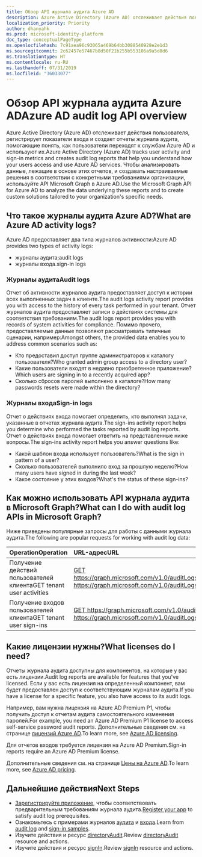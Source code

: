 ```yaml
---
title: Обзор API журнала аудита Azure AD
description: Azure Active Directory (Azure AD) отслеживает действия пользователя, регистрирует показатели входа и создает отчеты журнала аудита, помогающие понять, как пользователи переходят к службам Azure AD и используют их.
localization_priority: Priority
author: dhanyahk
ms.prod: microsoft-identity-platform
doc_type: conceptualPageType
ms.openlocfilehash: 7c91aea96c93065a469b64bb3088540928e2e1d3
ms.sourcegitcommit: 2c62457e57467b8d50f21b255b553106a9a5d8d6
ms.translationtype: HT
ms.contentlocale: ru-RU
ms.lasthandoff: 07/31/2019
ms.locfileid: "36033077"
---
```

# <a name="azure-ad-audit-log-api-overview"></a><span data-ttu-id="eb839-103">Обзор API журнала аудита Azure AD</span><span class="sxs-lookup"><span data-stu-id="eb839-103">Azure AD audit log API overview</span></span>

<span data-ttu-id="eb839-104">Azure Active Directory (Azure AD) отслеживает действия пользователя, регистрирует показатели входа и создает отчеты журнала аудита, помогающие понять, как пользователи переходят к службам Azure AD и используют их.</span><span class="sxs-lookup"><span data-stu-id="eb839-104">Azure Active Directory (Azure AD) tracks user activity and sign-in metrics and creates audit log reports that help you understand how your users access and use Azure AD services.</span></span> <span data-ttu-id="eb839-105">Чтобы анализировать данные, лежащие в основе этих отчетов, и создавать настраиваемые решения в соответствии с конкретными требованиями организации, используйте API Microsoft Graph в Azure AD.</span><span class="sxs-lookup"><span data-stu-id="eb839-105">Use the Microsoft Graph API for Azure AD to analyze the data underlying these reports and to create custom solutions tailored to your organization's specific needs.</span></span>

## <a name="what-are-azure-ad-activity-logs"></a><span data-ttu-id="eb839-106">Что такое журналы аудита Azure AD?</span><span class="sxs-lookup"><span data-stu-id="eb839-106">What are Azure AD activity logs?</span></span>

<span data-ttu-id="eb839-107">Azure AD предоставляет два типа журналов активности:</span><span class="sxs-lookup"><span data-stu-id="eb839-107">Azure AD provides two types of activity logs:</span></span>

- <span data-ttu-id="eb839-108">журналы аудита;</span><span class="sxs-lookup"><span data-stu-id="eb839-108">audit logs</span></span>
- <span data-ttu-id="eb839-109">журналы входа.</span><span class="sxs-lookup"><span data-stu-id="eb839-109">sign-in logs</span></span>

### <a name="audit-logs"></a><span data-ttu-id="eb839-110">Журналы аудита</span><span class="sxs-lookup"><span data-stu-id="eb839-110">Audit logs</span></span>

<span data-ttu-id="eb839-111">Отчет об активности журналов аудита предоставляет доступ к истории всех выполненных задач в клиенте.</span><span class="sxs-lookup"><span data-stu-id="eb839-111">The audit logs activity report provides you with access to the history of every task performed in your tenant.</span></span> <span data-ttu-id="eb839-112">Отчет журналов аудита предоставляет записи о действиях системы для соответствия требованиям.</span><span class="sxs-lookup"><span data-stu-id="eb839-112">The audit logs report provides you with records of system activities for compliance.</span></span> <span data-ttu-id="eb839-113">Помимо прочего, предоставляемые данные позволяют рассматривать типичные сценарии, например:</span><span class="sxs-lookup"><span data-stu-id="eb839-113">Amongst others, the provided data enables you to address common scenarios such as:</span></span>

- <span data-ttu-id="eb839-114">Кто предоставил доступ группе администраторов к каталогу пользователя?</span><span class="sxs-lookup"><span data-stu-id="eb839-114">Who granted admin group access to a directory user?</span></span>
- <span data-ttu-id="eb839-115">Какие пользователи входят в недавно приобретенное приложение?</span><span class="sxs-lookup"><span data-stu-id="eb839-115">Which users are signing in to a recently acquired app?</span></span>
- <span data-ttu-id="eb839-116">Сколько сбросов паролей выполнено в каталоге?</span><span class="sxs-lookup"><span data-stu-id="eb839-116">How many passwords resets were made within the directory?</span></span>

### <a name="sign-in-logs"></a><span data-ttu-id="eb839-117">Журналы входа</span><span class="sxs-lookup"><span data-stu-id="eb839-117">Sign-in logs</span></span>

<span data-ttu-id="eb839-118">Отчет о действиях входа помогает определить, кто выполнял задачи, указанные в отчетах журнала аудита.</span><span class="sxs-lookup"><span data-stu-id="eb839-118">The sign-ins activity report helps you determine who performed the tasks reported by audit log reports.</span></span> <span data-ttu-id="eb839-119">Отчет о действиях входа помогает ответить на представленные ниже вопросы.</span><span class="sxs-lookup"><span data-stu-id="eb839-119">The sign-ins activity report helps you answer questions like:</span></span>

- <span data-ttu-id="eb839-120">Какой шаблон входа использует пользователь?</span><span class="sxs-lookup"><span data-stu-id="eb839-120">What is the sign in pattern of a user?</span></span>
- <span data-ttu-id="eb839-121">Сколько пользователей выполнило вход за прошлую неделю?</span><span class="sxs-lookup"><span data-stu-id="eb839-121">How many users have signed in during the last week?</span></span>
- <span data-ttu-id="eb839-122">Какое состояние у этих входов?</span><span class="sxs-lookup"><span data-stu-id="eb839-122">What's the status of these sign-ins?</span></span>

## <a name="what-can-i-do-with-audit-log-apis-in-microsoft-graph"></a><span data-ttu-id="eb839-123">Как можно использовать API журнала аудита в Microsoft Graph?</span><span class="sxs-lookup"><span data-stu-id="eb839-123">What can I do with audit log APIs in Microsoft Graph?</span></span>

<span data-ttu-id="eb839-124">Ниже приведены популярные запросы для работы с данными журнала аудита.</span><span class="sxs-lookup"><span data-stu-id="eb839-124">The following are popular requests for working with audit log data:</span></span>

<span data-ttu-id="eb839-125">Operation</span><span class="sxs-lookup"><span data-stu-id="eb839-125">Operation</span></span> | <span data-ttu-id="eb839-126">URL-адрес</span><span class="sxs-lookup"><span data-stu-id="eb839-126">URL</span></span>
:----------|:----
<span data-ttu-id="eb839-127">Получение действий пользователей клиента</span><span class="sxs-lookup"><span data-stu-id="eb839-127">GET tenant user activities</span></span> | [<span data-ttu-id="eb839-128">GET https://graph.microsoft.com/v1.0/auditLogs/directoryAudits</span><span class="sxs-lookup"><span data-stu-id="eb839-128">GET https://graph.microsoft.com/v1.0/auditLogs/directoryAudits</span></span>](https://developer.microsoft.com/graph/graph-explorer?request=auditLogs/directoryAudits&version=v1.0)
<span data-ttu-id="eb839-129">Получение входов пользователей клиента</span><span class="sxs-lookup"><span data-stu-id="eb839-129">GET tenant user sign-ins</span></span> | [<span data-ttu-id="eb839-130">GET https://graph.microsoft.com/v1.0/auditLogs/signIns</span><span class="sxs-lookup"><span data-stu-id="eb839-130">GET https://graph.microsoft.com/v1.0/auditLogs/signIns</span></span>](https://developer.microsoft.com/graph/graph-explorer?request=auditLogs/signIns&version=v1.0)

## <a name="what-licenses-do-i-need"></a><span data-ttu-id="eb839-131">Какие лицензии нужны?</span><span class="sxs-lookup"><span data-stu-id="eb839-131">What licenses do I need?</span></span>

<span data-ttu-id="eb839-132">Отчеты журнала аудита доступны для компонентов, на которые у вас есть лицензии.</span><span class="sxs-lookup"><span data-stu-id="eb839-132">Audit log reports are available for features that you've licensed.</span></span>  <span data-ttu-id="eb839-133">Если у вас есть лицензия на определенный компонент, вам будет предоставлен доступ к соответствующим журналам аудита.</span><span class="sxs-lookup"><span data-stu-id="eb839-133">If you have a license for a specific feature, you also have access to its audit logs.</span></span>

<span data-ttu-id="eb839-134">Например, вам нужна лицензия на Azure AD Premium P1, чтобы получить доступ к отчетам аудита самостоятельного изменения паролей.</span><span class="sxs-lookup"><span data-stu-id="eb839-134">For example, you need an Azure AD Premium P1 license to access self-service password audit reports.</span></span>  <span data-ttu-id="eb839-135">Дополнительные сведения см. на странице [лицензий Azure AD](https://azure.microsoft.com/pricing/details/active-directory/).</span><span class="sxs-lookup"><span data-stu-id="eb839-135">To learn more, see [Azure AD licensing](https://azure.microsoft.com/pricing/details/active-directory/).</span></span>

<span data-ttu-id="eb839-136">Для отчетов входов требуется лицензия на Azure AD Premium.</span><span class="sxs-lookup"><span data-stu-id="eb839-136">Sign-in reports require an Azure AD Premium license.</span></span>

<span data-ttu-id="eb839-137">Дополнительные сведения см. на странице [Цены на Azure AD](https://azure.microsoft.com/pricing/details/active-directory/).</span><span class="sxs-lookup"><span data-stu-id="eb839-137">To learn more, see [Azure AD pricing](https://azure.microsoft.com/pricing/details/active-directory/).</span></span>

## <a name="next-steps"></a><span data-ttu-id="eb839-138">Дальнейшие действия</span><span class="sxs-lookup"><span data-stu-id="eb839-138">Next Steps</span></span>

- <span data-ttu-id="eb839-139">[Зарегистрируйте приложение](https://docs.microsoft.com/azure/active-directory/active-directory-reporting-api-prerequisites-azure-portal), чтобы соответствовать предварительным требованиям журнала аудита.</span><span class="sxs-lookup"><span data-stu-id="eb839-139">[Register your app](https://docs.microsoft.com/azure/active-directory/active-directory-reporting-api-prerequisites-azure-portal) to satisfy audit log prerequisites.</span></span> 
- <span data-ttu-id="eb839-140">Ознакомьтесь с примерами журналов [аудита](https://docs.microsoft.com/azure/active-directory/active-directory-reporting-api-audit-samples) и [входа](https://docs.microsoft.com/azure/active-directory/active-directory-reporting-api-sign-in-activity-samples).</span><span class="sxs-lookup"><span data-stu-id="eb839-140">Learn from [audit log](https://docs.microsoft.com/azure/active-directory/active-directory-reporting-api-audit-samples) and [sign-in samples](https://docs.microsoft.com/azure/active-directory/active-directory-reporting-api-sign-in-activity-samples).</span></span>  
- <span data-ttu-id="eb839-141">Изучите действия и ресурс [directoryAudit](directoryaudit.md).</span><span class="sxs-lookup"><span data-stu-id="eb839-141">Review [directoryAudit](directoryaudit.md) resource and actions.</span></span>
- <span data-ttu-id="eb839-142">Изучите действия и ресурс [signIn](signin.md).</span><span class="sxs-lookup"><span data-stu-id="eb839-142">Review [signIn](signin.md) resource and actions.</span></span> 
<!--
{
  "type": "#page.annotation",
  "suppressions": [
    "Error: /api-reference/beta/resources/azure-ad-auditlog-overview.md:\r\n      Exception processing links.\r\n    System.ArgumentException: Link Definition was null. Link text: !INCLUDE [beta-disclaimer](../../includes/beta-disclaimer.md)\r\n      at ApiDoctor.Validation.DocFile.get_LinkDestinations()\r\n      at ApiDoctor.Validation.DocSet.ValidateLinks(Boolean includeWarnings, String[] relativePathForFiles, IssueLogger issues, Boolean requireFilenameCaseMatch, Boolean printOrphanedFiles)"
  ]
}
-->
